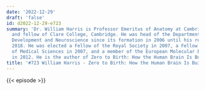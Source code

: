 ```yaml
---
date: '2022-12-29'
draft: 'false'
id: d2022-12-29-e723
summary: 'Dr. William Harris is Professor Emeritus of Anatomy at Cambridge University
  and fellow of Clare College, Cambridge. He was head of the Department of Physiology,
  Development and Neuroscience since its formation in 2006 until his retirement in
  2018. He was elected a Fellow of the Royal Society in 2007, a Fellow of the Academy
  of Medical Sciences in 2007, and a member of the European Molecular Biology Organisation
  in 2012. He is the author of Zero to Birth: How the Human Brain Is Built.'
title: '#723 William Harris - Zero to Birth: How the Human Brain Is Built'
---
```

{{< episode >}}
